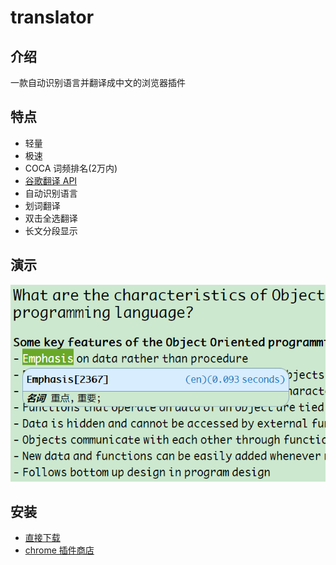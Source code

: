 # translator

## 介绍
一款自动识别语言并翻译成中文的浏览器插件

## 特点
- 轻量
- 极速
- COCA 词频排名(2万内)
- [谷歌翻译 API](https://translate.google.cn)
- 自动识别语言
- 划词翻译
- 双击全选翻译
- 长文分段显示

## 演示
![translator](/imgs/demo.png)

## 安装
- [直接下载](https://github.com/Liy1eE/translator/releases)
- [chrome 插件商店](https://chrome.google.com/webstore/detail/%E5%85%89%E9%80%9F%E7%BF%BB%E8%AF%91/ebhiibkokgipjmidlacohkgfgbecabib)
